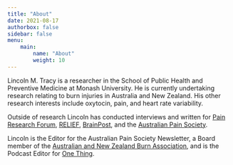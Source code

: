 ```yaml
---
title: "About"
date: 2021-08-17
authorbox: false
sidebar: false
menu: 
    main: 
        name: "About"
        weight: 10
---
```


Lincoln M. Tracy is a researcher in the School of Public Health and Preventive Medicine at Monash University. He is currently undertaking research relating to burn injuries in Australia and New Zealand. His other research interests include oxytocin, pain, and heart rate variability.

Outside of research Lincoln has conducted interviews and written for [Pain Research Forum](https://www.painresearchforum.org/), [RELIEF](http://relief.news/home/),  [BrainPost](https://www.brainpost.co/), and the [Australian Pain Society](https://www.apsoc.org.au/).

Lincoln is the Editor for the Australian Pain Society Newsletter, a Board member of the [Australian and New Zealand Burn Association](https://anzba.org.au/), and is the Podcast Editor for [One Thing](http://onething.painsci.org/). 